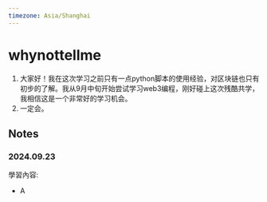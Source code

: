 ```yaml
---
timezone: Asia/Shanghai
---
```

# whynottellme
1. 大家好！我在这次学习之前只有一点python脚本的使用经验，对区块链也只有初步的了解。我从9月中旬开始尝试学习web3编程，刚好碰上这次残酷共学，我相信这是一个非常好的学习机会。
2. 一定会。
   
## Notes

<!-- Content_START -->

### 2024.09.23

學習內容: 
- A

<!-- Content_END -->
